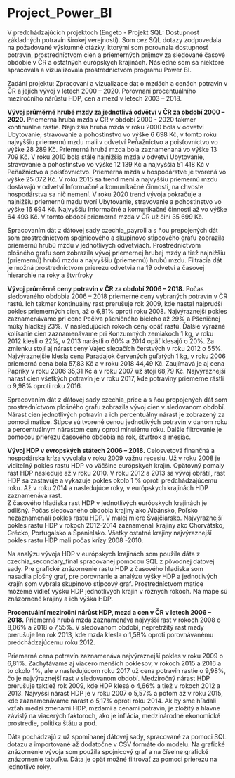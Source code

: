 # Project_Power_BI

V predchádzajúcich projektoch (Engeto - Projekt SQL: Dostupnosť základných potravín širokej verejnosti). Som cez SQL dotazy zodpovedala na požadované výskumné otázky, ktorými som porovnala dostupnosť potravín, prostredníctvom cien a priemerných príjmov za sledované časové obdobie v ČR a ostatných európskych krajinách. Následne som sa niektoré spracovala a vizualizovala prostredníctvom programu Power BI.

Zadání projektu:
Zpracovaní a vizualizace dat o mzdách a cenách potravin v ČR a jejích vývoj v letech 2000 – 2020. Porovnaní procentuálního meziročního nárůstu HDP, cen a mezd v letech 2003 – 2018.


**Vývoj průměrné hrubé mzdy za jednotlivá odvětví v ČR za období 2000 – 2020.**
Priemerná hrubá mzda v ČR v období 2000 - 2020 takmer kontinuálne rastie. 
Najnižšia hrubá mzda v roku 2000 bola v odvetví Ubytovanie, stravovanie a pohostinstvo vo výške 6 698 Kč, v tomto roku najvyššiu priemernú mzdu mali v odvetví Peňažníctvo a poisťovníctvo vo výške 28 289 Kč. Priemerná hrubá mzda bola zaznamenaná vo výške 13 709 Kč. 
V roku 2010 bola stále najnižšia mzda v odvetví Ubytovanie, stravovanie a pohostinstvo vo výške 12 139 Kč a najvyššia 51 418 Kč v Peňažníctvo a poisťovníctvo. Priemerná mzda v hospodárstve je tvorená vo výške 25 072 Kč.
V roku 2015 sa trend mení a najvyššiu priemernú mzdu dostávajú v odvetví Informačné a komunikačné činnosti, na chvoste hospodárstva sa nič nemení. 
V roku 2020 trend vývoja pokračuje a najnižšiu priemernú mzdu tvorí Ubytovanie, stravovanie a pohostinstvo vo výške 16 694 Kč. Najvyššiu Informačné a komunikačné činnosti až vo výške 64 493 Kč. V tomto období priemerná mzda v ČR už činí 35 699 Kč. 
 
Spracovaním dát z dátovej sady czechia_payroll a s ňou prepojených dát som prostredníctvom spojnicového a skupinovo stĺpcového grafu zobrazila priemernú hrubú mzdu v jednotlivých odvetviach. Prostredníctvom plošného grafu som zobrazila vývoj priemernej hrubej mzdy a tiež najnižšiu (priemernú) hrubú mzdu a najvyššiu (priemernú) hrubú mzdu. Filtrácia dát je možná prostredníctvom prierezu odvetvia na 19 odvetví a časovej hierarchie na roky a štvrťroky



**Vývoj průměrné ceny potravin v ČR za období 2006 – 2018.**
Počas sledovaného obdobia 2006 – 2018 priemerné ceny vybraných potravín v ČR rastú. Ich takmer kontinuálny rast prerušuje rok 2009, kde nastal najprudší pokles priemerných cien, až o 6,81% oproti roku 2008. 
Najvýraznejší pokles zaznamenávame pri cene Pečiva pšeničného bieleho až 29% a Pšeničnej múky hladkej 23%. V nasledujúcich rokoch ceny opäť rastú. Ďalšie výrazné kolísanie cien zaznamenávame pri Konzumných zemiakoch 1 kg, v roku 2012 klesli o 22%, v 2013 narástli o 60% a 2014 opäť klesajú o 20%. Za zmienku stojí aj nárast ceny Vajec slepačích čerstvých v roku 2012 o 55%. Najvýraznejšie klesla cena Paradajok červených guľatých 1 kg, v roku 2006 priemerná cena bola 57,83 Kč a v roku 2018 44,49 Kč. Zaujímavá je aj cena Papriky v roku 2006 35,31 Kč a v roku 2007 už stojí 68,79 Kč. 
Najvýraznejší nárast cien všetkých potravín je v roku 2017, kde potraviny priemerne rástli o 9,98% oproti roku 2016.
 
Spracovaním dát z dátovej sady czechia_price a s ňou prepojených dát som prostredníctvom plošného grafu zobrazila vývoj cien v sledovanom období. Nárast cien jednotlivých potravín a ich percentuálny nárast je zobrazený za pomoci matice. Stĺpce sú tvorené cenou jednotlivých potravín v danom roku a percentuálnym nárastom ceny oproti minulému roku. Ďalšie filtrovanie je pomocou prierezu časového obdobia na rok, štvrťrok a mesiac.



**Vývoj HDP v evropských státech 2006 – 2018.**
Celosvetová finančná a hospodárska kríza vyvolala v roku 2009 vážnu recesiu. Už v roku 2008 je viditeľný pokles rastu HDP vo väčšine európskych krajín. Opätovný pomaly rast HDP nasleduje až v roku 2010. V roku 2012 a 2013 sa vývoj obrátil, rast HDP sa zastavuje a vykazuje pokles okolo 1 % oproti predchádzajúcemu roku. Až v roku 2014 a nasledujúce roky, v európskych krajinách HDP zaznamenáva rast.  
Z časového hľadiska rast HDP v jednotlivých európskych krajinách je odlišný. Počas sledovaného obdobia krajiny ako Albánsko, Poľsko nezaznamenali pokles rastu HDP. V malej miere Švajčiarsko. Najvýraznejší pokles rastu HDP v rokoch 2012-2014 zaznamenali krajiny ako Chorvátsko, Grécko, Portugalsko a Španielsko. Všetky ostatné krajiny najvýraznejší pokles rastu HDP mali počas krízy 2008 -2010.
 
Na analýzu vývoja HDP v európskych krajinách som použila dáta z czechia_secondary_final spracovanej pomocou SQL z pôvodnej dátovej sady. Pre grafické znázornenie rastu HDP z časového hľadiska som nasadila plošný graf, pre porovnanie a analýzu výšky HDP a jednotlivých krajín som vybrala skupinovo stĺpcový graf. Prostredníctvom matice môžeme vidieť výšku HDP jednotlivých krajín v rôznych rokoch. Na mape sú znázornené krajiny a ich výška HDP.



**Procentuální meziroční nárůst HDP, mezd a cen v ČR v letech 2006 – 2018.**
Priemerná hrubá mzda zaznamenáva najvyšší rast v rokoch 2008 o 8,06% a 2018 o 7,55%. V sledovanom období, nepretržitý rast mzdy prerušuje len rok 2013, kde mzda klesla o 1,58% oproti porovnávanému predchádzajúcemu roku 2012. 

Priemerná cena potravín zaznamenáva najvýraznejší pokles v roku 2009 o 6,81%. Zachytávame aj viacero menších poklesov, v rokoch 2015 a 2016 a to okolo 1%, ale v nasledujúcom roku 2017 už cena potravín rastie o 9,98%, čo je najvýraznejší rast v sledovanom období. 
Medziročný nárast HDP prerušuje taktiež rok 2009, kde HDP klesá o 4,66% a tiež v rokoch 2012 a 2013. Najvyšší nárast HDP je v roku 2007 o 5,57% a potom až v roku 2015, kde zaznamenávame nárast o 5,17% oproti roku 2014. 
Ak by sme hľadali vzťah medzi zmenami HDP, mzdami a cenami potravín, je zložitý a hlavne závislý na viacerých faktoroch, ako je inflácia, medzinárodné ekonomické prostredie, politika štátu a pod.
 
Dáta pochádzajú z už spomínanej dátovej sady, spracované za pomoci SQL dotazu a importované až dodatočne v CSV formáte do modelu.
Na grafické znázornenie vývoja som použila spojnicový graf a na číselne grafické znázornenie tabuľku. Dáta je opäť možné filtrovať za pomoci prierezu na jednotlivé roky.  


